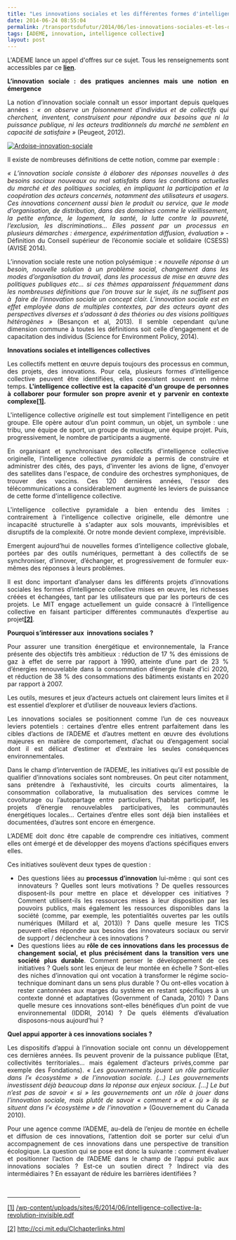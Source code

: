 ```yaml
---
title: "Les innovations sociales et les différentes formes d'intelligences collectives"
date: 2014-06-24 08:55:04
permalink: /transportsdufutur/2014/06/les-innovations-sociales-et-les-differentes-formes-dintelligences-collectives-2.html
tags: [ADEME, innovation, intelligence collective]
layout: post
---
```


<p style="text-align: justify">L'ADEME lance un appel d'offres sur ce sujet. Tous les renseignements sont accessibles par ce <a href="http://www.boamp.fr/avis/detail/14-93763/officiel" target="_blank"><strong>lien</strong></a>.</p> <p style="text-align: justify"><strong>L’innovation sociale : des pratiques anciennes mais une notion en émergence</strong></p> <p style="text-align: justify">La notion d’innovation sociale connaît un essor important depuis quelques années : <em>« on observe un foisonnement d’individus et de collectifs qui cherchent, inventent, construisent pour répondre aux besoins que ni la puissance publique, ni les acteurs traditionnels du marché ne semblent en capacité de satisfaire »</em> (Peugeot, 2012).</p> <p style="text-align: justify"><a class="asset-img-link" href="https://gabrielplassat.github.io/transportsdufutur/wp-content/uploads/sites/6/old/6a0120a66d2ad4970b01a73ddf10d2970d-pi.jpg"><img alt="Ardoise-innovation-sociale" border="0" class="asset  asset-image at-xid-6a0120a66d2ad4970b01a73ddf10d2970d image-full img-responsive" src="/wp-content/uploads/sites/6/old/6a0120a66d2ad4970b01a73ddf10d2970d-800wi.jpg" title="Ardoise-innovation-sociale" /></a></p> <p style="text-align: justify"></p>  <!--more-->  <p style="text-align: justify">Il existe de nombreuses définitions de cette notion, comme par exemple :</p> <p style="text-align: justify"><em>« L’innovation sociale consiste à élaborer des réponses nouvelles à des besoins sociaux nouveaux ou mal satisfaits dans les conditions actuelles du marché et des politiques sociales, en impliquant la participation et la coopération des acteurs concernés, notamment des utilisateurs et usagers. Ces innovations concernent aussi bien le produit ou service, que le mode d’organisation, de distribution, dans des domaines comme le vieillissement, la petite enfance, le logement, la santé, la lutte contre la pauvreté, l’exclusion, les discriminations… Elles passent par un processus en plusieurs démarches : émergence, expérimentation diffusion, évaluation » </em>- Définition du Conseil supérieur de l’économie sociale et solidaire (CSESS)(AVISE 2014)<em>.</em></p> <p style="text-align: justify">L’innovation sociale reste une notion polysémique :<em> « nouvelle réponse à un besoin, nouvelle solution à un problème social, changement dans les modes d’organisation du travail, dans les processus de mise en œuvre des politiques publiques etc… si ces thèmes apparaissent fréquemment dans les nombreuses définitions que l’on trouve sur le sujet, ils ne suffisent pas à  faire de l’innovation sociale un concept clair. L’innovation sociale est en effet employée dans de multiples contextes, par des acteurs ayant des perspectives diverses et s’adossant à des théories ou des visions politiques hétérogènes »</em> (Besançon et al, 2013)<em>. </em>Il semble cependant qu’une dimension commune à toutes les définitions soit celle d’engagement et de capacitation des individus (Science for Environment Policy, 2014).</p> <p style="text-align: justify"><strong>Innovations sociales et intelligences collectives</strong></p> <p style="text-align: justify">Les collectifs mettent en œuvre depuis toujours des processus en commun, des projets, des innovations. Pour cela, plusieurs formes d’intelligence collective peuvent être identifiées, elles coexistent souvent en même temps. <strong>L'intelligence collective est la capacité d'un groupe de personnes à collaborer pour formuler son propre avenir et y parvenir en contexte complexe<a href="https://gabrielplassat.github.io/transportsdufutur//ademe.intra/angers$/PROJETS/GTI_CITOYENS_DU_FUTUR/02-Appel%20Offre/Dossier%20de%20consultation%20Innovations%20sociales%20intell%20collective%20vfinal.docx#_ftn1" name="_ftnref1" title=""><strong>[1]</strong></a>.</strong></p> <p style="text-align: justify">L'intelligence collective <em>originelle</em> est tout simplement l'intelligence en petit groupe. Elle opère autour d’un point commun, un objet, un symbole : une tribu, une équipe de sport, un groupe de musique, une équipe projet. Puis, progressivement, le nombre de participants a augmenté.</p> <p style="text-align: justify">En organisant et synchronisant des collectifs d'intelligence collective originelle, l'intelligence collective <em>pyramidale</em> a permis de construire et administrer des cités, des pays, d'inventer les avions de ligne, d'envoyer des satellites dans l'espace, de conduire des orchestres symphoniques, de trouver des vaccins. Ces 120 dernières années, l'essor des télécommunications a considérablement augmenté les leviers de puissance de cette forme d'intelligence collective.</p> <p style="text-align: justify">L'intelligence collective pyramidale a bien entendu des limites : contrairement à l'intelligence collective originelle, elle démontre une incapacité structurelle à s'adapter aux sols mouvants, imprévisibles et disruptifs de la complexité. Or notre monde devient complexe, imprévisible.</p> <p style="text-align: justify">Emergent aujourd’hui de nouvelles formes d’intelligence collective globale, portées par des outils numériques, permettant à des collectifs de se synchroniser, d’innover, d’échanger, et progressivement de formuler eux-mêmes des réponses à leurs problèmes.</p> <p style="text-align: justify">Il est donc important d’analyser dans les différents projets d’innovations sociales les formes d’intelligence collective mises en œuvre, les richesses créées et échangées, tant par les utilisateurs que par les porteurs de ces projets. Le MIT engage actuellement un guide consacré à l’intelligence collective en faisant participer différentes communautés d’expertise au projet<a href="https://gabrielplassat.github.io/transportsdufutur//ademe.intra/angers$/PROJETS/GTI_CITOYENS_DU_FUTUR/02-Appel%20Offre/Dossier%20de%20consultation%20Innovations%20sociales%20intell%20collective%20vfinal.docx#_ftn2" name="_ftnref2" title=""><strong><strong>[2]</strong></strong></a>.</p> <p style="text-align: justify"><strong>Pourquoi s’intéresser aux  innovations sociales ?</strong></p> <p style="text-align: justify">Pour assurer une transition énergétique et environnementale, la France présente des objectifs très ambitieux : réduction de 17 % des émissions de gaz à effet de serre par rapport à 1990, atteinte d’une part de 23 % d’énergies renouvelable dans la consommation d’énergie finale d’ici 2020, et réduction de 38 % des consommations des bâtiments existants en 2020 par rapport à 2007.</p> <p style="text-align: justify">Les outils, mesures et jeux d’acteurs actuels ont clairement leurs limites et il est essentiel d’explorer et d’utiliser de nouveaux leviers d’actions.</p> <p style="text-align: justify">Les innovations sociales se positionnent comme l’un de ces nouveaux leviers potentiels : certaines d’entre elles entrent parfaitement dans les cibles d’actions de l’ADEME et d’autres mettent en œuvre des évolutions majeures en matière de comportement, d’achat ou d’engagement social dont il est délicat d’estimer et d’extraire les seules conséquences environnementales.</p> <p style="text-align: justify">Dans le champ d’intervention de l’ADEME, les initiatives qu’il est possible de qualifier d’innovations sociales sont nombreuses. On peut citer notamment, sans prétendre à l’exhaustivité, les circuits courts alimentaires, la consommation collaborative, la mutualisation des services comme le covoiturage ou l’autopartage entre particuliers, l’habitat participatif, les projets d’énergie renouvelables participatives, les communautés énergétiques locales… Certaines d’entre elles sont déjà bien installées et documentées, d’autres sont encore en émergence.</p> <p style="text-align: justify">L’ADEME doit donc être capable de comprendre ces initiatives, comment elles ont émergé et de développer des moyens d’actions spécifiques envers elles.</p> <p style="text-align: justify">Ces initiatives soulèvent deux types de question :</p> <ul style="text-align: justify"> <li>Des questions liées au <strong>processus d’innovation</strong> lui-même : qui sont ces innovateurs ? Quelles sont leurs motivations ? De quelles ressources disposent-ils pour mettre en place et développer ces initiatives ? Comment utilisent-ils les ressources mises à leur disposition par les pouvoirs publics, mais également les ressources disponibles dans la société (comme, par exemple, les potentialités ouvertes par les outils numériques (Millard et al, 2013)) ? Dans quelle mesure les TICS peuvent-elles répondre aux besoins des innovateurs sociaux ou servir de support / déclencheur à ces innovations ?</li> <li>Des questions liées au <strong>rôle de ces innovations dans les processus de changement social, et plus précisément dans la transition vers une société plus durable</strong>. Comment penser le développement de ces initiatives ? Quels sont les enjeux de leur montée en échelle ? Sont-elles des niches d’innovation qui ont vocation à transformer le régime socio-technique dominant dans un sens plus durable ? Ou ont-elles vocation à rester cantonnées aux marges du système en restant spécifiques à un contexte donné et adaptatives (Government of Canada, 2010) ? Dans quelle mesure ces innovations sont-elles bénéfiques d’un point de vue environnemental (IDDRI, 2014) ? De quels éléments d’évaluation disposons-nous aujourd’hui ?</li> </ul> <p style="text-align: justify"><strong>Quel appui apporter à ces innovations sociales ?</strong></p> <p style="text-align: justify">Les dispositifs d’appui à l’innovation sociale ont connu un développement ces dernières années. Ils peuvent provenir de la puissance publique (Etat, collectivités territoriales… mais également d’acteurs privés,comme par exemple des Fondations). <em>« Les gouvernements jouent un rôle particulier dans l’« écosystème » de l’innovation sociale. (…) Les gouvernements investissent déjà beaucoup dans la réponse aux enjeux sociaux. […] Le but n’est pas de savoir « si » les gouvernements ont un rôle à jouer dans l’innovation sociale, mais plutôt de savoir « comment » et « où » ils se situent dans l’« écosystème » de l’innovation »</em> (Gouvernement du Canada 2010).</p> <p style="text-align: justify">Pour une agence comme l’ADEME, au-delà de l’enjeu de montée en échelle et diffusion de ces innovations, l’attention doit se porter sur celui d’un accompagnement de ces innovations dans une perspective de transition écologique. La question qui se pose est donc la suivante : comment évaluer et positionner l’action de l’ADEME dans le champ de l’appui public aux innovations sociales ? Est-ce un soutien direct ? Indirect via des intermédiaires ? En essayant de réduire les barrières identifiées ?</p> <div><br /><hr align="left" size="1" width="33%" /> <div id="ftn1"> <p><a href="https://gabrielplassat.github.io/transportsdufutur//ademe.intra/angers$/PROJETS/GTI_CITOYENS_DU_FUTUR/02-Appel%20Offre/Dossier%20de%20consultation%20Innovations%20sociales%20intell%20collective%20vfinal.docx#_ftnref1" name="_ftn1" title="">[1]</a> <a href="https://gabrielplassat.github.io/transportsdufutur/wp-content/uploads/sites/6/2014/06/intelligence-collective-la-revolution-invisible.pdf">/wp-content/uploads/sites/6/2014/06/intelligence-collective-la-revolution-invisible.pdf</a></p> </div> <div id="ftn2"> <p><a href="https://gabrielplassat.github.io/transportsdufutur//ademe.intra/angers$/PROJETS/GTI_CITOYENS_DU_FUTUR/02-Appel%20Offre/Dossier%20de%20consultation%20Innovations%20sociales%20intell%20collective%20vfinal.docx#_ftnref2" name="_ftn2" title="">[2]</a> <a href="http://cci.mit.edu/CIchapterlinks.html">http://cci.mit.edu/CIchapterlinks.html</a></p> </div> </div>
